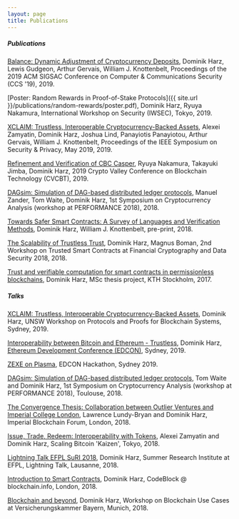 ```yaml
---
layout: page
title: Publications
---
```

<h5 class="docs-header">Publications</h5>

[Balance: Dynamic Adjustment of Cryptocurrency Deposits](https://eprint.iacr.org/2019/675.pdf), Dominik Harz, Lewis Gudgeon, Arthur Gervais, William J. Knottenbelt, Proceedings of the 2019 ACM SIGSAC Conference on Computer & Communications Security (CCS '19), 2019.

[Poster: Random Rewards in Proof-of-Stake Protocols]({{ site.url }}/publications/random-rewards/poster.pdf), Dominik Harz, Ryuya Nakamura, International Workshop on Security (IWSEC), Tokyo, 2019.

[XCLAIM: Trustless, Interoperable Cryptocurrency-Backed Assets](https://eprint.iacr.org/2018/643), Alexei Zamyatin, Dominik Harz, Joshua Lind, Panayiotis Panayiotou, Arthur Gervais, William J. Knottenbelt, Proceedings of the IEEE Symposium on Security & Privacy, May 2019, 2019.

[Refinement and Verification of CBC Casper](https://eprint.iacr.org/2019/415), Ryuya Nakamura, Takayuki Jimba, Dominik Harz, 2019 Crypto Valley Conference on Blockchain Technology (CVCBT), 2019.

[DAGsim: Simulation of DAG-based distributed ledger protocols](https://eprint.iacr.org/2018/1062.pdf), Manuel Zander, Tom Waite, Dominik Harz, 1st Symposium on Cryptocurrency Analysis (workshop at PERFORMANCE 2018), 2018.

[Towards Safer Smart Contracts: A Survey of Languages and Verification Methods](https://arxiv.org/pdf/1809.09805.pdf), Dominik Harz, William J. Knottenbelt, pre-print, 2018.

[The Scalability of Trustless Trust](https://arxiv.org/pdf/1801.09535.pdf), Dominik Harz, Magnus Boman, 2nd Workshop on Trusted Smart Contracts at Financial Cryptography and Data Security 2018, 2018.

[Trust and verifiable computation for smart contracts in permissionless blockchains](http://www.diva-portal.org/smash/record.jsf?pid=diva2%3A1111933&dswid=-143), Dominik Harz, MSc thesis project, KTH Stockholm, 2017.

<h5 class="docs-header">Talks</h5>

[XCLAIM: Trustless, Interoperable Cryptocurrency-Backed Assets](https://docs.google.com/presentation/d/1RMJ5J_TQOHlPZtaMbStgX_hVAi1kL6-YpUBUpk9dhOc/edit?usp=sharing), Dominik Harz, UNSW Workshop on Protocols and Proofs for Blockchain Systems, Sydney, 2019. 

[Interoperability between Bitcoin and Ethereum - Trustless](https://docs.google.com/presentation/d/1f3qdnmD82ZoCcWrFmKh3jPMzu5qm4UJud3zsmGSNM5E/edit?usp=sharing), Dominik Harz, [Ethereum Development Conference (EDCON)](https://www.edcon.io/), Sydney, 2019.

[ZEXE on Plasma](https://docs.google.com/presentation/d/1qZoInM4OzPrYs5cISGHdgjN20m8V8Hh9JtOIYxOLbpY/edit?usp=sharing), EDCON Hackathon, Sydney 2019.

[DAGsim: Simulation of DAG-based distributed ledger protocols](https://docs.google.com/presentation/d/1r0wDaRbqiC19sZjN9gmpILmcgw8d8M_Agqu0tO_onoc/edit?usp=sharing), Tom Waite and Dominik Harz, 1st Symposium on Cryptocurrency Analysis (workshop at PERFORMANCE 2018), Toulouse, 2018.

[The Convergence Thesis: Collaboration between Outlier Ventures and Imperial College London](https://drive.google.com/file/d/1wDEobtI9SXuRCPS_e47rF70DrqBqhhIE/view?usp=sharing), Lawrence Lundy-Bryan and Dominik Harz, Imperial Blockchain Forum, London, 2018.

[Issue, Trade, Redeem: Interoperability with Tokens](https://youtu.be/FI9cwksTrQs?t=6429), Alexei Zamyatin and Dominik Harz, Scaling Bitcoin 'Kaizen', Tokyo, 2018.

[Lightning Talk EFPL SuRI 2018](https://drive.google.com/open?id=1jE1DmvnGayAkPnabQwBkojBhtgSpI0m3V866iidhgdo), Dominik Harz, Summer Research Institute at EFPL, Lightning Talk, Lausanne, 2018.

[Introduction to Smart Contracts](https://drive.google.com/open?id=1LVlVB3S4jlurZr0KzZZyi5CI-yqMRKKmj0fK026ncp0), Dominik Harz, CodeBlock @ blockchain.info, London, 2018.

[Blockchain and beyond](https://drive.google.com/open?id=1MJlvGJ9jY97VdY1CkycI5gKDlHA-49INKNBcC53wxuU), Dominik Harz, Workshop on Blockchain Use Cases at Versicherungskammer Bayern, Munich, 2018.
